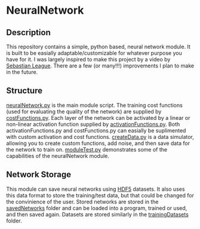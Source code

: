 # NeuralNetwork

## Description

This repository contains a simple, python based, neural network module.  It is built to be easially adaptable/customizable for whatever purpose you have for it.  I was largely inspired to make this project by a video by [Sebastian League](https://www.youtube.com/watch?v=hfMk-kjRv4c&t=2232s).  There are a few (or many!!!) improvements I plan to make in the future.

## Structure

[neuralNetwork.py](.\neuralNetwork.py) is the main module script.  The training cost functions (used for evaluating the quality of the network) are supplied by [costFunctions.py](.\costFunctions.py).  Each layer of the network can be activated by a linear or non-linear activation function supplied by [activationFunctions.py](.\activationFunctions.py).  Both activationFunctions.py and costFunctions.py can easially be suplimented with custom activation and cost functions.  [createData.py](.\creatData.py) is a data simulator, allowing you to create custom functions, add noise, and then save data for the network to train on.  [moduleTest.py](.\moduleTest.py) demonstrates some of the capabilities of the neuralNetwork module.

## Network Storage

This module can save neural networks using [HDF5](https://docs.hdfgroup.org/hdf5/develop/_h5_d__u_g.html) datasets.  It also uses this data format to store the training/test data, but that could be changed for the convinience of the user.  Stored networks are stored in the [savedNetworks](.\savedNetworks) folder and can be loaded into a program, trained or used, and then saved again.  Datasets are stored similarly in the [trainingDatasets](.\trainingDatasets) folder.

##